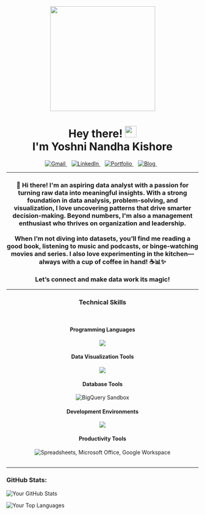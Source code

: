 <div id="header" align="center">
  <img src="https://media.tenor.com/m/MF8N5h8qHQMAAAAd/date-everywhere-data.gif" width="275"/>
</div>
<div align="center">
  <h1>
    Hey there! <img src="https://media.giphy.com/media/hvRJCLFzcasrR4ia7z/giphy.gif" width="30px"/><br>I'm Yoshni Nandha Kishore
  </h1>
  <a href="mailto:yoshni2003@gmail.com">
    <img src="https://skillicons.dev/icons?i=gmail" alt="Gmail" />
  </a>  
  <a href="https://www.linkedin.com/in/yoshni-nandha-kishore/">
    <img src="https://skillicons.dev/icons?i=linkedin" alt="LinkedIn" />
  </a>  
  <a href="https://aelin-012.github.io/my-portfolio/">
    <img src="https://skillicons.dev/icons?i=github" alt="Portfolio" />
  </a>  
  <a href="https://yoshni-portfolio.blogspot.com/">
    <img src="https://skillicons.dev/icons?i=blogger" alt="Blog" />
  </a>  
  <hr>
</div>

<h3 align="center">
  👋 Hi there! I'm an aspiring data analyst with a passion for turning raw data into meaningful insights. With a strong foundation in data analysis, problem-solving, and visualization, I love uncovering patterns that drive smarter decision-making. Beyond numbers, I'm also a management enthusiast who thrives on organization and leadership.<br><br>
  When I’m not diving into datasets, you’ll find me reading a good book, listening to music and podcasts, or binge-watching movies and series. I also love experimenting in the kitchen—always with a cup of coffee in hand! ☕📊✨<br><br>
  Let’s connect and make data work its magic!
</h3>
<hr>

<h3 align="center"><strong>Technical Skills</strong></h3>
<br/>

<h4 align="center">Programming Languages</h4>
<div align="center">
  <img src="https://skillicons.dev/icons?i=python,r" />
</div>

<h4 align="center">Data Visualization Tools</h4>
<div align="center">
  <img src="https://skillicons.dev/icons?i=tableau,powerbi" />
</div>

<h4 align="center">Database Tools</h4>
<div align="center">
  <img src="https://skillicons.dev/icons?i=mysql,gcp" alt="BigQuery Sandbox" />
</div>

<h4 align="center">Development Environments</h4>
<div align="center">
  <img src="https://skillicons.dev/icons?i=vscode,rstudio" />
</div>

<h4 align="center">Productivity Tools</h4>
<div align="center">
  <img src="https://skillicons.dev/icons?i=excel,word,gmail" alt="Spreadsheets, Microsoft Office, Google Workspace" />
</div>

<br/>
<hr/>

### GitHub Stats:

![Your GitHub Stats](https://github-readme-stats.vercel.app/api?username=aelin-012&show_icons=true&theme=react)

![Your Top Languages](https://github-readme-stats.vercel.app/api/top-langs/?username=aelin-012&layout=compact&theme=react)
